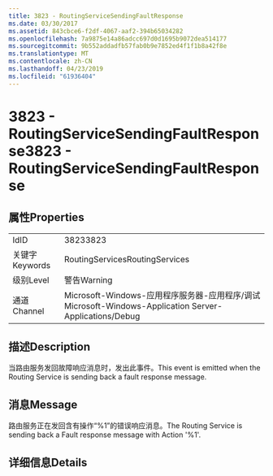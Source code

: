 ```yaml
---
title: 3823 - RoutingServiceSendingFaultResponse
ms.date: 03/30/2017
ms.assetid: 843cbce6-f2df-4067-aaf2-394b65034282
ms.openlocfilehash: 7a9875e14a86adcc697d0d1695b9072dea514177
ms.sourcegitcommit: 9b552addadfb57fab0b9e7852ed4f1f1b8a42f8e
ms.translationtype: MT
ms.contentlocale: zh-CN
ms.lasthandoff: 04/23/2019
ms.locfileid: "61936404"
---
```

# <a name="3823---routingservicesendingfaultresponse"></a><span data-ttu-id="45b35-102">3823 - RoutingServiceSendingFaultResponse</span><span class="sxs-lookup"><span data-stu-id="45b35-102">3823 - RoutingServiceSendingFaultResponse</span></span>
## <a name="properties"></a><span data-ttu-id="45b35-103">属性</span><span class="sxs-lookup"><span data-stu-id="45b35-103">Properties</span></span>  
  
|||  
|-|-|  
|<span data-ttu-id="45b35-104">Id</span><span class="sxs-lookup"><span data-stu-id="45b35-104">ID</span></span>|<span data-ttu-id="45b35-105">3823</span><span class="sxs-lookup"><span data-stu-id="45b35-105">3823</span></span>|  
|<span data-ttu-id="45b35-106">关键字</span><span class="sxs-lookup"><span data-stu-id="45b35-106">Keywords</span></span>|<span data-ttu-id="45b35-107">RoutingServices</span><span class="sxs-lookup"><span data-stu-id="45b35-107">RoutingServices</span></span>|  
|<span data-ttu-id="45b35-108">级别</span><span class="sxs-lookup"><span data-stu-id="45b35-108">Level</span></span>|<span data-ttu-id="45b35-109">警告</span><span class="sxs-lookup"><span data-stu-id="45b35-109">Warning</span></span>|  
|<span data-ttu-id="45b35-110">通道</span><span class="sxs-lookup"><span data-stu-id="45b35-110">Channel</span></span>|<span data-ttu-id="45b35-111">Microsoft-Windows-应用程序服务器-应用程序/调试</span><span class="sxs-lookup"><span data-stu-id="45b35-111">Microsoft-Windows-Application Server-Applications/Debug</span></span>|  
  
## <a name="description"></a><span data-ttu-id="45b35-112">描述</span><span class="sxs-lookup"><span data-stu-id="45b35-112">Description</span></span>  
 <span data-ttu-id="45b35-113">当路由服务发回故障响应消息时，发出此事件。</span><span class="sxs-lookup"><span data-stu-id="45b35-113">This event is emitted when the Routing Service is sending back a fault response message.</span></span>  
  
## <a name="message"></a><span data-ttu-id="45b35-114">消息</span><span class="sxs-lookup"><span data-stu-id="45b35-114">Message</span></span>  
 <span data-ttu-id="45b35-115">路由服务正在发回含有操作“%1”的错误响应消息。</span><span class="sxs-lookup"><span data-stu-id="45b35-115">The Routing Service is sending back a Fault response message with Action '%1'.</span></span>  
  
## <a name="details"></a><span data-ttu-id="45b35-116">详细信息</span><span class="sxs-lookup"><span data-stu-id="45b35-116">Details</span></span>
